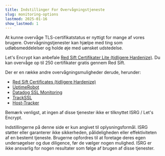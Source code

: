 ```yaml
---
title: Indstillinger For Overvågningstjeneste
slug: monitoring-options
lastmod: 2025-01-16
show_lastmod: 1
---
```


At kunne overvåge TLS-certifikatstatus er nyttigt for mange af vores brugere. Overvågningstjenester kan hjælpe med ting som udløbsmeddelelser og holde øje med uønsket udstedelse.

Let's Encrypt kan anbefale [Red Sift Certifikater Lite (tidligere Hardenize)](https://redsift.com/pulse-platform/certificates-lite). Du kan overvåge op til 250 certifikater gratis gennem Red Sift.

Der er en række andre overvågningsmuligheder derude, herunder:

- [Red Sift Certificates (tidligere Hardenize)](https://redsift.com/pulse-platform/certificates-lite)
- [UptimeRobot](https://uptimerobot.com/ssl-monitoring/)
- [Datadog SSL Monitoring](https://www.datadoghq.com/monitoring/ssl-monitoring/)
- [TrackSSL](https://trackssl.com/)
- [Host-Tracker](https://www.host-tracker.com/)

Bemærk venligst, at ingen af disse tjenester ikke er tilknyttet ISRG / Let's Encrypt.

Indstillingerne på denne side er kun angivet til oplysningsformål. ISRG støtter eller garanterer ikke sikkerheden, pålideligheden eller effektiviteten af en bestemt tjeneste. Brugerne opfordres til at foretage deres egen undersøgelser og due diligence, før de vælger nogen mulighed. ISRG er ikke ansvarlig for nogen resultater som følge af brugen af disse tjenester.
